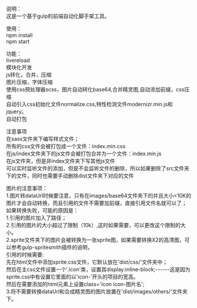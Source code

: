 说明：    
这是一个基于gulp的前端自动化脚手架工具。

使用：     
npm install    
npm start

功能：    
livereload    
模块化开发    
js转化，合并，压缩    
图片压缩，字体压缩    
使用css预处理器scss，图片自动转化base64,合并精灵图,自动添加前缀，css压缩    
自动引入css初始化文件normalize.css,特性检测文件modernizr.min.js和jquery。    
自动打包


注意事项    
在sass文件夹下编写样式文件；    
所有的css文件会被打包成一个文件：index.min.css  
在js/index文件夹下的js文件会被打包合并为一个文件：index.min.js  
在js文件夹，但是非index文件夹下写其他js文件  
可以实时监听文件的添加，但是不会监听文件的删除，所以如果删除了src文件夹下的文件，同时也需要手动删除dist文件夹下对应的文件  

图片的注意事项：  
  1.图片转dataUrl时候要注意，只有在images/base64文件夹下的并且大小<10K的图片才会自动转换，而且引用的文件不需要加前缀，直接引用文件名就可以了；  
    如果转换失败，可能的原因是：  
       1.引用的图片加入了路径；  
       2.引用的图片的大小超过了限制（10k）,这时如果需要，可以更改这个限制的大小。  
  2.sprite文件夹下的图片会被转换为一张sprite图，如果需要转换X2的高清图，可以参考gulp-spritesmith插件的说明，  
    引用的时候需要:  
    先在html文件中添加sprite.css文件，它默认放在'dist/css/'文件夹中；  
    然后在主css文件设置一个'.icon'类，设置其display:inline-block;------这是因为sprite.css中有设置它里面的以'icon-'开头的项目的宽高。  
    然后在需要添加的html元素上设置class='icon icon-图片名';  
  3.将不需要转换dataUrl和合成精灵图的图片放置在'dist/images/others/'文件夹下。  
